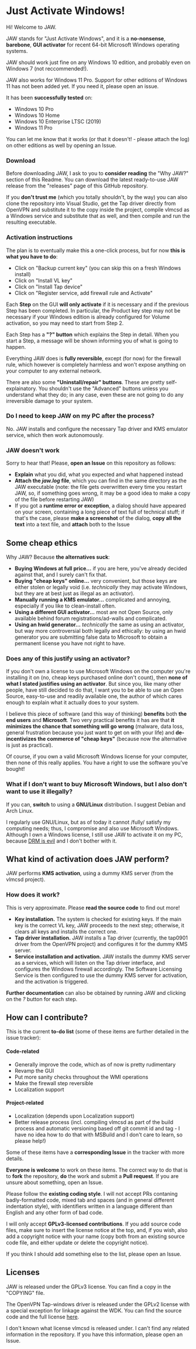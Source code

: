 ﻿# Just Activate Windows!
Hi! Welcome to JAW.

JAW stands for "Just Activate Windows", and it is a **no-nonsense**, **barebone**, **GUI activator** for recent 64-bit Microsoft Windows operating systems.

JAW should work just fine on any Windows 10 edition, and probably even on Windows 7 (not reccommended!).

JAW also works for Windows 11 Pro. Support for other editions of Windows 11 has not been added yet. If you need it, please open an issue.

It has been **successfully tested** on:
- Windows 10 Pro
- Windows 10 Home
- Windows 10 Enterprise LTSC (2019)
- Windows 11 Pro

You can let me know that it works (or that it doesn't! - please attach the log) on other editions as well by opening an Issue.

### Download
Before downloading JAW, I ask to you to **consider reading** the "Why JAW?" section of this Readme. You can download the latest ready-to-use JAW release from the "releases" page of this GitHub repository.

If you **don't trust me** (which you totally shouldn't, by the way) you can also clone the repository into Visual Studio, get the Tap driver directly from OpenVPN and substitute it to the copy inside the project, compile vlmcsd as a Windows service and substitute that as well, and then compile and run the resulting executable.

### Activation instructions
The plan is to eventually make this a one-click process, but for now **this is what you have to do**:
- Click on "Backup current key" (you can skip this on a fresh Windows install)
- Click on "Install VL key"
- Click on "Install Tap device"
- Click on "Register service, add firewall rule and Activate"

Each **Step** on the GUI **will only activate** if it is necessary and if the previous Step has been completed. In particular, the Product key step may not be necessary if your Windows edition is already configured for Volume activation, so you may need to start from Step 2.

Each Step has a **"?" button** which explains the Step in detail. When you start a Step, a message will be shown informing you of what is going to happen.

Everything JAW does is **fully reversible**, except (for now) for the firewall rule, which however is completely harmless and won't expose anything on your computer to any external network.

There are also some **"Uninstall/repair" buttons**. These are pretty self-explainatory. You shouldn't use the "Advanced" buttons unless you understand what they do; in any case, even these are not going to do any irreversible damage to your system.

### Do I need to keep JAW on my PC after the process?
No. JAW installs and configure the necessary Tap driver and KMS emulator service, which then work autonomously.

### JAW doesn't work
Sorry to hear that! Please, **open an Issue** on this repository as follows:
- **Explain** what you did, what you expected and what happened instead
- **Attach the *jaw.log* file**, which you can find in the same directory as the JAW executable (note: the file gets overwritten every time you restart JAW, so, if something goes wrong, it may be a good idea to make a copy of the file before restarting JAW)
- If you got a **runtime error or exception**, a dialog should have appeared on your screen, containing a long piece of text full of technical stuff; if that's the case, please **make a screenshot** of the dialog, **copy all the text** into a text file, and **attach** both to the Issue

## Some cheap ethics
Why JAW? Because **the alternatives suck**:

- **Buying Windows at full price...** if you are here, you've already decided against that, and I surely can't fix that.
- **Buying "cheap keys" online...** very convenient, but those keys are either stolen or legally void (i.e. *technically* they may activate Windows, but they are at best just as illegal as an activator).
- **Manually running a KMS emulator...** complicated and annoying, especially if you like to clean-install often.
- **Using a different GUI activator...** most are not Open Source, only available behind forum registrations/ad-walls and complicated.
- **Using an hwid generator...** *technically* the same as using an activator, but way more controversial both legally and ethically: by using an hwid generator you are submitting false data to Microsoft to obtain a permanent license you have not right to have.

### Does any of this justify using an activator?
If you don't own a license to use Microsoft Windows on the computer you're installing it on (no, cheap keys purchased online don't count), then **none of what I stated justifies using an activator**. But since you, like many other people, have still decided to do that, I want you to be able to use an Open Source, easy-to-use and readily available one, the author of which cares enough to explain what it actually does to your system.

I believe this piece of software (and this way of thinking) **benefits** both **the end users** and **Microsoft**. Two very practical benefits it has are that **it minimizes the chance that something will go wrong** (malware, data loss, general frustration because you just want to get on with your life) and **de-incentivizes the commerce of "cheap keys"** (because now the alternative is just as practical).

Of course, if you own a valid Microsoft Windows license for your computer, then none of this really applies. You have a right to use the software you've bought!

### What if I don't want to buy Microsoft Windows, but I also don't want to use it illegally?
If you can, **switch** to using a **GNU/Linux** distribution. I suggest Debian and Arch Linux.

I regularly use GNU/Linux, but as of today it cannot /fully/ satisfy my computing needs; thus, I compromise and also use Microsoft Windows. Although I own a Windows license, I still use JAW to activate it on my PC, because [DRM is evil](https://www.eff.org/issues/drm) and I don't bother with it.

## What kind of activation does JAW perform?
JAW performs **KMS activation**, using a dummy KMS server (from the vlmcsd project).

### How does it work?
This is very approximate. Please **read the source code** to find out more!

- **Key installation.** The system is checked for existing keys. If the main key is the correct VL key, JAW proceeds to the next step; otherwise, it clears all keys and installs the correct one.
- **Tap driver installation.** JAW installs a Tap driver (currently, the tap0901 driver from the OpenVPN project) and configures it for the dummy KMS server.
- **Service installation and activation.** JAW installs the dummy KMS server as a services, which will listen on the Tap driver interface, and configures the Windows firewall accordingly. The Software Licensing Service is then configured to use the dummy KMS server for activation, and the activation is triggered.

**Further documentation** can also be obtained by running JAW and clicking on the *?* button for each step.

## How can I contribute?
This is the current **to-do list** (some of these items are further detailed in the issue tracker):

#### Code-related
- Generally improve the code, which as of now is pretty rudimentary
- Revamp the GUI
- Put more sanity checks throughout the WMI operations
- Make the firewall step reversible
- Localization support

#### Project-related
- Localization (depends upon Localization support)
- Better release process (incl. compiling vlmcsd as part of the build process and automatic versioning based off git commit id and tag - I have no idea how to do that with MSBuild and I don't care to learn, so please help!)

Some of these items have a **corresponding Issue** in the tracker with more details.

**Everyone is welcome** to work on these items. The correct way to do that is to **fork** the repository, **do** the work and submit a **Pull request**. If you are unsure about something, open an Issue.

Please follow the **existing coding style**. I will not accept PRs contaning badly-formatted code, mixed tab and spaces (and in general different indentation style), with identifiers written in a language different than English and any other form of bad code.

I will only accept **GPLv3-licensed contributions**. If you add source code files, make sure to insert the license notice at the top, and, if you wish, also add a copyright notice with your name (copy both from an existing source code file, and either update or delete the copyright notice).

If you think I should add something else to the list, please open an Issue.

## Licenses
JAW is released under the GPLv3 license. You can find a copy in the "COPYING" file.

The OpenVPN Tap-windows driver is released under the GPLv2 license with a special exception for linkage against the WDK. You can find the source code and the full license [here](https://github.com/OpenVPN/tap-windows).

I don't known what license vlmcsd is released under. I can't find any related information in the repository. If you have this information, please open an Issue.
